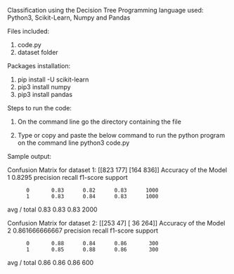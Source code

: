 Classification using the Decision Tree
Programming language used: Python3, Scikit-Learn, Numpy and Pandas 

Files included:
1. code.py
2. dataset folder


Packages installation:

1. pip install -U scikit-learn
2. pip3 install numpy
3. pip3 install pandas

Steps to run the code:

1. On the command line go the directory containing the file

2. Type or copy and paste the below command to run the python program on the command line
       python3 code.py
       
Sample output:

Confusion Matrix for dataset 1:
[[823 177]
 [164 836]]
Accuracy of the Model 1
0.8295
             precision    recall  f1-score   support

          0       0.83      0.82      0.83      1000
          1       0.83      0.84      0.83      1000

avg / total       0.83      0.83      0.83      2000

Confusion Matrix  for dataset 2:
[[253  47]
 [ 36 264]]
Accuracy of the Model 2
0.861666666667
             precision    recall  f1-score   support

          0       0.88      0.84      0.86       300
          1       0.85      0.88      0.86       300

avg / total       0.86      0.86      0.86       600
